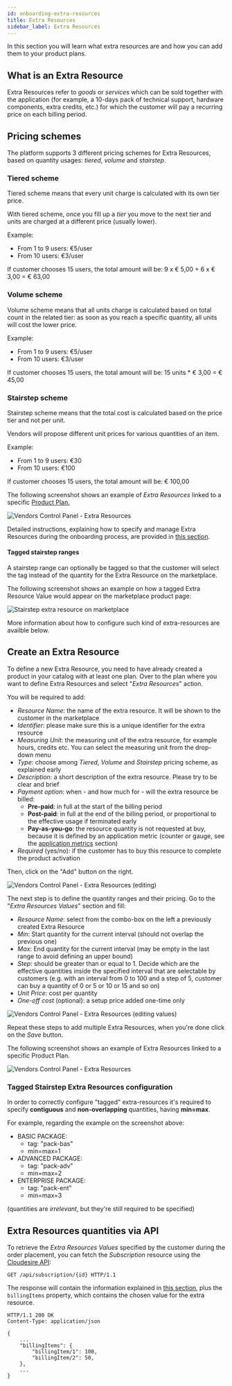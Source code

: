 ```yaml
---
id: onboarding-extra-resources
title: Extra Resources
sidebar_label: Extra Resources
---
```


In this section you will learn what extra resources are and how you can add them
to your product plans.

## What is an Extra Resource

Extra Resources refer to _goods_ or _services_ which can be sold together with
the application (for example, a 10-days pack of technical support, hardware
components, extra credits, etc.) for which the customer will pay a recurring
price on each billing period.

## Pricing schemes

The platform supports 3 different pricing schemes for Extra Resources, based on
quantity usages: *tiered*, *volume* and *stairstep*.

### Tiered scheme

Tiered scheme means that every unit charge is calculated with its own tier
price.

With tiered scheme, once you fill up a *tier* you move to the next tier and
units are charged at a different price (usually lower).

Example:

* From 1 to 9 users: €5/user
* From 10 users: €3/user

If customer chooses 15 users, the total amount will be:
9 x € 5,00 + 6 x € 3,00 = € 63,00

### Volume scheme

Volume scheme means that all units charge is calculated based on total count in
the related tier: as soon as you reach a specific quantity, all units will cost
the lower price.

Example:

* From 1 to 9 users: €5/user
* From 10 users: €3/user

If customer chooses 15 users, the total amount will be:
15 units * € 3,00 = € 45,00

### Stairstep scheme

Stairstep scheme means that the total cost is calculated based on the price tier
and not per unit.

Vendors will propose different unit prices for various quantities of an item.

Example:

* From 1 to 9 users: €30
* From 10 users: €100

If customer chooses 15 users, the total amount will be: € 100,00

The following screenshot shows an example of _Extra Resources_ linked to a
specific [Product Plan.](glossary.md#product-plan)

![Vendors Control Panel - Extra Resources](/img/docs/control_panel_extra_resources.png)

Detailed instructions, explaining how to specify and manage Extra Resources
during the onboarding process, are provided in [this
section](glossary.md#extra-resources).

#### Tagged stairstep ranges

A stairstep range can optionally be tagged so that the customer will select the tag
instead of the quantity for the Extra Resource on the marketplace.

The following screenshot shows an example on how a tagged Extra Resource Value would
appear on the marketplace product page:

![Stairstep extra resource on marketplace](assets/extra-resources/stairstep-tagged.png)

More information about how to configure such kind of extra-resources are availble below.

## Create an Extra Resource

To define a new Extra Resource, you need to have already created a product in
your catalog with at least one plan. Over to the plan where you want to define
Extra Resources and select "_Extra Resources_" action.

You will be required to add:

* _Resource Name_: the name of the extra resource. It will be shown to the
  customer in the marketplace
* _Identifier_: please make sure this is a unique identifier for the extra
  resource
* _Measuring Unit_: the measuring unit of the extra resource, for example hours,
  credits etc. You can select the measuring unit from the drop-down menu
* _Type_: choose among *Tiered*, *Volume* and *Stairstep* pricing scheme, as
  explained early
* _Description_: a short description of the extra resource. Please try to be
  clear and brief
* _Payment option_: when - and how much for - will the extra resource be billed:
  * __Pre-paid__: in full at the start of the billing period
  * __Post-paid__: in full at the end of the billing period, or proportional to
    the effective usage if terminated early
  * __Pay-as-you-go__: the resource quantity is not requested at buy, because it
    is defined by an application metric (counter or gauge, see the
    [application metrics](onboarding.md#application-metrics) section)
* _Required_ (yes/no): if the customer has to buy this resource to complete the
  product activation

Then, click on the "Add" button on the right.

![Vendors Control Panel - Extra Resources (editing)](/img/docs/control_panel_extra_resources_editing.png)

The next step is to define the quantity ranges and their pricing. Go to the
"_Extra Resources Values_" section and fill:

* _Resource Name_: select from the combo-box on the left a previously created
  Extra Resource
* _Min_: Start quantity for the current interval (should not overlap the
  previous one)
* _Max_: End quantity for the current interval (may be empty in the last range to avoid defining an upper bound)
* _Step_: should be greater than or equal to 1. Decide which are the effective quantities
  inside the specified interval that are selectable by customers (e.g. with an
  interval from 0 to 100 and a step of 5, customer can buy a quantity of 0 or 5
  or 10 or 15 and so on)
* _Unit Price_: cost per quantity
* _One-off cost_ (optional): a setup price added one-time only

![Vendors Control Panel - Extra Resources (editing values)](assets/control_panel_extra_resources_editing_values.png)

Repeat these steps to add multiple Extra Resources, when you're done click on
the *Save* button.

The following screenshot shows an example of Extra Resources linked to a
specific Product Plan.

![Vendors Control Panel - Extra Resources](/img/docs/control_panel_extra_resources.png "Vendors Control Panel - Extra Resources")

### Tagged Stairstep Extra Resources configuration

In order to correctly configure "tagged" extra-resources it's required to specify 
**contiguous** and **non-overlapping** quantities, having **min=max**.

For example, regarding the example on the screenshot above:
- BASIC PACKAGE: 
  - tag: "pack-bas"
  - min=max=1
- ADVANCED PACKAGE:
  - tag: "pack-adv"
  - min=max=2
- ENTERPRISE PACKAGE:
  - tag: "pack-ent"
  - min=max=3

(quantities are *irrelevant*, but they're still required to be specified)

## Extra Resources quantities via API

To retrieve the _Extra Resources Values_ specified by the customer during the
order placement, you can fetch the _Subscription_ resource using the [Cloudesire
API](api.md):

```http
GET /api/subscription/{id} HTTP/1.1
```

The response will contain the information explained in [this
section](syndication.md#retrieve-the-subscription-resource-after-a-subscription-created),
plus the `billingItems` property, which contains the chosen value for the extra
resource.

```http
HTTP/1.1 200 OK
Content-Type: application/json

{
    ...
    "billingItems": {
        "billingItem/1": 100,
        "billingItem/2": 50,
    },
    ...
}
```

